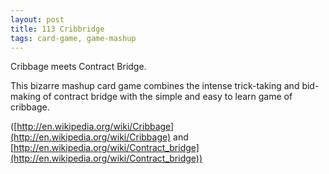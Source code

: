 ```yaml
---
layout: post
title: 113 Cribbridge
tags: card-game, game-mashup
---
```

Cribbage meets Contract Bridge.

This bizarre mashup card game combines the intense trick-taking and bid-making of contract bridge with the simple and easy to learn game of cribbage.

([http://en.wikipedia.org/wiki/Cribbage](http://en.wikipedia.org/wiki/Cribbage) and [http://en.wikipedia.org/wiki/Contract_bridge](http://en.wikipedia.org/wiki/Contract_bridge)) 